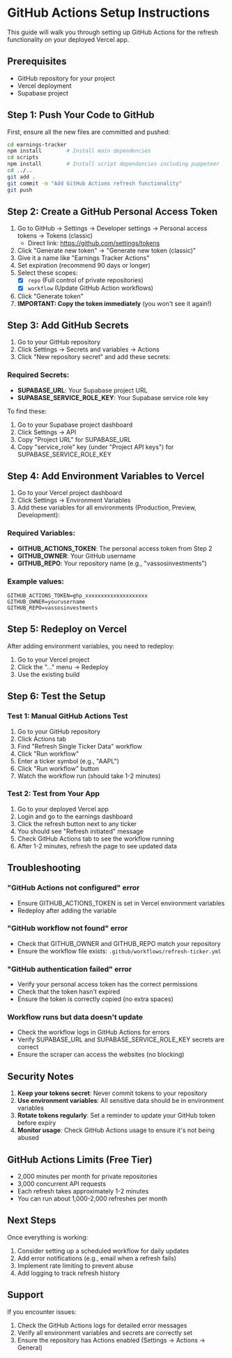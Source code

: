 # GitHub Actions Setup Instructions

This guide will walk you through setting up GitHub Actions for the refresh functionality on your deployed Vercel app.

## Prerequisites
- GitHub repository for your project
- Vercel deployment
- Supabase project

## Step 1: Push Your Code to GitHub

First, ensure all the new files are committed and pushed:
```bash
cd earnings-tracker
npm install        # Install main dependencies
cd scripts
npm install        # Install script dependencies including puppeteer
cd ../..
git add .
git commit -m "Add GitHub Actions refresh functionality"
git push
```

## Step 2: Create a GitHub Personal Access Token

1. Go to GitHub → Settings → Developer settings → Personal access tokens → Tokens (classic)
   - Direct link: https://github.com/settings/tokens
2. Click "Generate new token" → "Generate new token (classic)"
3. Give it a name like "Earnings Tracker Actions"
4. Set expiration (recommend 90 days or longer)
5. Select these scopes:
   - [x] `repo` (Full control of private repositories)
   - [x] `workflow` (Update GitHub Action workflows)
6. Click "Generate token"
7. **IMPORTANT: Copy the token immediately** (you won't see it again!)

## Step 3: Add GitHub Secrets

1. Go to your GitHub repository
2. Click Settings → Secrets and variables → Actions
3. Click "New repository secret" and add these secrets:

### Required Secrets:
- **SUPABASE_URL**: Your Supabase project URL
- **SUPABASE_SERVICE_ROLE_KEY**: Your Supabase service role key

To find these:
1. Go to your Supabase project dashboard
2. Click Settings → API
3. Copy "Project URL" for SUPABASE_URL
4. Copy "service_role" key (under "Project API keys") for SUPABASE_SERVICE_ROLE_KEY

## Step 4: Add Environment Variables to Vercel

1. Go to your Vercel project dashboard
2. Click Settings → Environment Variables
3. Add these variables for all environments (Production, Preview, Development):

### Required Variables:
- **GITHUB_ACTIONS_TOKEN**: The personal access token from Step 2
- **GITHUB_OWNER**: Your GitHub username
- **GITHUB_REPO**: Your repository name (e.g., "vassosinvestments")

### Example values:
```
GITHUB_ACTIONS_TOKEN=ghp_xxxxxxxxxxxxxxxxxxxx
GITHUB_OWNER=yourusername
GITHUB_REPO=vassosinvestments
```

## Step 5: Redeploy on Vercel

After adding environment variables, you need to redeploy:
1. Go to your Vercel project
2. Click the "..." menu → Redeploy
3. Use the existing build

## Step 6: Test the Setup

### Test 1: Manual GitHub Actions Test
1. Go to your GitHub repository
2. Click Actions tab
3. Find "Refresh Single Ticker Data" workflow
4. Click "Run workflow"
5. Enter a ticker symbol (e.g., "AAPL")
6. Click "Run workflow" button
7. Watch the workflow run (should take 1-2 minutes)

### Test 2: Test from Your App
1. Go to your deployed Vercel app
2. Login and go to the earnings dashboard
3. Click the refresh button next to any ticker
4. You should see "Refresh initiated" message
5. Check GitHub Actions tab to see the workflow running
6. After 1-2 minutes, refresh the page to see updated data

## Troubleshooting

### "GitHub Actions not configured" error
- Ensure GITHUB_ACTIONS_TOKEN is set in Vercel environment variables
- Redeploy after adding the variable

### "GitHub workflow not found" error
- Check that GITHUB_OWNER and GITHUB_REPO match your repository
- Ensure the workflow file exists: `.github/workflows/refresh-ticker.yml`

### "GitHub authentication failed" error
- Verify your personal access token has the correct permissions
- Check that the token hasn't expired
- Ensure the token is correctly copied (no extra spaces)

### Workflow runs but data doesn't update
- Check the workflow logs in GitHub Actions for errors
- Verify SUPABASE_URL and SUPABASE_SERVICE_ROLE_KEY secrets are correct
- Ensure the scraper can access the websites (no blocking)

## Security Notes

1. **Keep your tokens secret**: Never commit tokens to your repository
2. **Use environment variables**: All sensitive data should be in environment variables
3. **Rotate tokens regularly**: Set a reminder to update your GitHub token before expiry
4. **Monitor usage**: Check GitHub Actions usage to ensure it's not being abused

## GitHub Actions Limits (Free Tier)

- 2,000 minutes per month for private repositories
- 3,000 concurrent API requests
- Each refresh takes approximately 1-2 minutes
- You can run about 1,000-2,000 refreshes per month

## Next Steps

Once everything is working:
1. Consider setting up a scheduled workflow for daily updates
2. Add error notifications (e.g., email when a refresh fails)
3. Implement rate limiting to prevent abuse
4. Add logging to track refresh history

## Support

If you encounter issues:
1. Check the GitHub Actions logs for detailed error messages
2. Verify all environment variables and secrets are correctly set
3. Ensure the repository has Actions enabled (Settings → Actions → General)